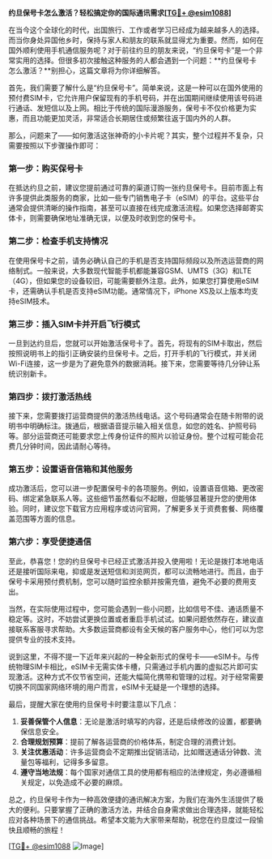 **约旦保号卡怎么激活？轻松搞定你的国际通讯需求[[TG💪+ @esim1088](https://t.me/s/esim1088)]**

在当今这个全球化的时代，出国旅行、工作或者学习已经成为越来越多人的选择。而当你身处异国他乡时，保持与家人和朋友的联系就显得尤为重要。然而，如何在国外顺利使用手机通信服务呢？对于前往约旦的朋友来说，“约旦保号卡”是一个非常实用的选择。但很多初次接触这种服务的人都会遇到一个问题：**约旦保号卡怎么激活？**别担心，这篇文章将为你详细解答。

首先，我们需要了解什么是“约旦保号卡”。简单来说，这是一种可以在国外使用的预付费SIM卡，它允许用户保留现有的手机号码，并在出国期间继续使用该号码进行通话、发短信以及上网。相比于传统的国际漫游服务，保号卡不仅价格更为实惠，而且功能更加灵活，非常适合长期居住或频繁往返于国内外的人群。

那么，问题来了——如何激活这张神奇的小卡片呢？其实，整个过程并不复杂，只需要按照以下步骤操作即可：

### **第一步：购买保号卡**
在抵达约旦之前，建议您提前通过可靠的渠道订购一张约旦保号卡。目前市面上有许多提供此类服务的商家，比如一些专门销售电子卡（eSIM）的平台。这些平台通常会提供清晰的操作指南，甚至可以直接在线完成激活流程。如果您选择邮寄实体卡，则需要确保地址准确无误，以便及时收到您的保号卡。

### **第二步：检查手机支持情况**
在使用保号卡之前，请务必确认自己的手机是否支持国际频段以及所选运营商的网络制式。一般来说，大多数现代智能手机都能兼容GSM、UMTS（3G）和LTE（4G），但如果您的设备较旧，可能需要额外注意。此外，如果您打算使用eSIM卡，还需确认手机是否支持eSIM功能。通常情况下，iPhone XS及以上版本均支持eSIM技术。

### **第三步：插入SIM卡并开启飞行模式**
一旦到达约旦后，您就可以开始激活保号卡了。首先，将现有的SIM卡取出，然后按照说明书上的指引正确安装约旦保号卡。之后，打开手机的飞行模式，并关闭Wi-Fi连接，这一步是为了避免意外的数据消耗。接下来，您需要等待几分钟让系统识别新卡。

### **第四步：拨打激活热线**
接下来，您需要拨打运营商提供的激活热线电话。这个号码通常会在随卡附带的说明书中明确标注。拨通后，根据语音提示输入相关信息，如您的姓名、护照号码等。部分运营商还可能要求您上传身份证件的照片以验证身份。整个过程可能会花费几分钟时间，因此请耐心等待。

### **第五步：设置语音信箱和其他服务**
成功激活后，您可以进一步配置保号卡的各项服务。例如，设置语音信箱、更改密码、绑定紧急联系人等。这些细节虽然看似不起眼，但能够显著提升您的使用体验。同时，建议您下载官方应用程序或访问官网，了解更多关于资费套餐、网络覆盖范围等方面的信息。

### **第六步：享受便捷通信**
至此，恭喜您！您的约旦保号卡已经正式激活并投入使用啦！无论是拨打本地电话还是接听国际来电，抑或是发送短信和浏览网页，都可以流畅地进行。而且，由于保号卡采用预付费机制，您可以随时监控余额并按需充值，避免不必要的费用支出。

当然，在实际使用过程中，您可能会遇到一些小问题，比如信号不佳、通话质量不稳定等。这时，不妨尝试更换位置或者重启手机试试。如果问题依然存在，建议直接联系客服寻求帮助。大多数运营商都设有全天候的客户服务中心，他们可以为您提供专业的技术支持。

说到这里，不得不提一下近年来兴起的一种全新形式的保号卡——eSIM卡。与传统物理SIM卡相比，eSIM卡无需实体卡槽，只需通过手机内置的虚拟芯片即可实现激活。这种方式不仅节省空间，还能大幅简化携带和管理的过程。对于经常需要切换不同国家网络环境的用户而言，eSIM卡无疑是一个理想的选择。

最后，提醒大家在使用约旦保号卡时要注意以下几点：
1. **妥善保管个人信息**：无论是激活时填写的内容，还是后续修改的设置，都要确保信息安全。
2. **合理规划预算**：提前了解各运营商的价格体系，制定合理的消费计划。
3. **关注优惠活动**：许多运营商会不定期推出促销活动，比如赠送通话分钟数、流量包等福利，记得多多留意。
4. **遵守当地法规**：每个国家对通信工具的使用都有相应的法律规定，务必遵循相关规定，以免造成不必要的麻烦。

总之，约旦保号卡作为一种高效便捷的通讯解决方案，为我们在海外生活提供了极大的便利。只要掌握了正确的激活方法，并结合自身需求做出合理选择，就能轻松应对各种场景下的通信挑战。希望本文能为大家带来帮助，祝您在约旦度过一段愉快且顺畅的旅程！

[[TG💪+ @esim1088](https://t.me/s/esim1088) ![Image](https://i.postimg.cc/4NQfJmqS/Snipaste-2025-05-13-00-14-12.png)]